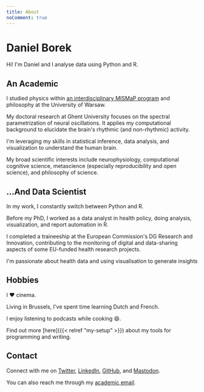 ```yaml
---
title: About
noComment: true
---
```


# Daniel Borek

Hi! I'm Daniel and I analyse data using Python and R.

## An Academic

I studied physics within [an  interdisciplinary MISMaP  program](http://mismap.uw.edu.pl/en/) and philosophy at the University of Warsaw.

My doctoral research at Ghent University focuses on the spectral parametrization of neural oscillations. It applies my computational background to elucidate the brain's rhythmic (and non-rhythmic) activity.

I'm leveraging my skills in statistical inference, data analysis, and visualization to understand the human brain.

My broad scientific interests include neurophysiology, computational cognitive science, metascience (especially reproducibility and open science), and philosophy of science.

## …And Data Scientist

In my work, I constantly switch between Python and R.

Before my PhD, I worked as a data analyst in health policy, doing analysis, visualization, and report automation in R.

I completed a traineeship at the European Commission's DG Research and Innovation, contributing to the monitoring of digital and data-sharing aspects of some EU-funded health research projects.

I'm passionate about health data and using visualisation to generate insights

## Hobbies

I ❤️ cinema.

Living in Brussels, I've spent time learning Dutch and French.

I enjoy listening to podcasts while cooking :smile:.

Find out more [here]({{< relref "my-setup" >}}) about my tools for programming and writing.

## Contact

Connect with me on [Twitter](https://twitter.com/danielborek), [LinkedIn](https://www.linkedin.com/in/daniel-borek-209003a6/), [GitHub](https://github.com/danieltomasz), and [Mastodon](https://scholar.social/@dborek).

You can also reach me through my [academic email](mailto:daniel.borek@ugent.be).
